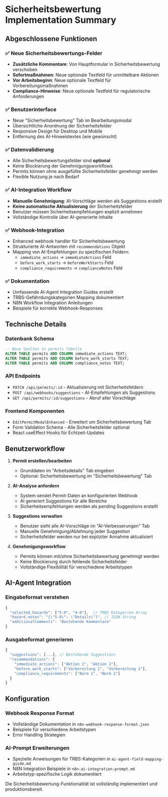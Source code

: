 # Sicherheitsbewertung Implementation Summary

## Abgeschlossene Funktionen

### ✅ Neue Sicherheitsbewertungs-Felder
- **Zusätzliche Kommentare**: Von Hauptformular in Sicherheitsbewertung verschoben
- **Sofortmaßnahmen**: Neue optionale Textfeld für unmittelbare Aktionen
- **Vor Arbeitsbeginn**: Neue optionale Textfeld für Vorbereitungsmaßnahmen  
- **Compliance-Hinweise**: Neue optionale Textfeld für regulatorische Anforderungen

### ✅ Benutzerinterface
- Neue "Sicherheitsbewertung" Tab im Bearbeitungsmodal
- Übersichtliche Anordnung der Sicherheitsfelder
- Responsive Design für Desktop und Mobile
- Entfernung des AI-Hinweistextes (wie gewünscht)

### ✅ Datenvalidierung
- Alle Sicherheitsbewertungsfelder sind **optional**
- Keine Blockierung der Genehmigungsworkflows
- Permits können ohne ausgefüllte Sicherheitsfelder genehmigt werden
- Flexible Nutzung je nach Bedarf

### ✅ AI-Integration Workflow
- **Manuelle Genehmigung**: AI-Vorschläge werden als Suggestions erstellt
- **Keine automatische Aktualisierung** der Sicherheitsfelder
- Benutzer müssen Sicherheitsempfehlungen explizit annehmen
- Vollständige Kontrolle über AI-generierte Inhalte

### ✅ Webhook-Integration
- Enhanced webhook handler für Sicherheitsbewertung
- Strukturierte AI-Antworten mit `recommendations` Objekt
- Mapping von AI-Empfehlungen zu spezifischen Feldern:
  - `immediate_actions` → `immediateActions` Feld
  - `before_work_starts` → `beforeWorkStarts` Feld  
  - `compliance_requirements` → `complianceNotes` Feld

### ✅ Dokumentation
- Umfassende AI-Agent Integration Guides erstellt
- TRBS-Gefährdungskategorien Mapping dokumentiert
- N8N Workflow Integration Anleitungen
- Beispiele für korrekte Webhook-Responses

## Technische Details

### Datenbank Schema
```sql
-- Neue Spalten in permits Tabelle
ALTER TABLE permits ADD COLUMN immediate_actions TEXT;
ALTER TABLE permits ADD COLUMN before_work_starts TEXT;
ALTER TABLE permits ADD COLUMN compliance_notes TEXT;
```

### API Endpoints
- `PATCH /api/permits/:id` - Aktualisierung mit Sicherheitsfeldern
- `POST /api/webhooks/suggestions` - AI-Empfehlungen als Suggestions
- `GET /api/permits/:id/suggestions` - Abruf aller Vorschläge

### Frontend Komponenten
- `EditPermitModalEnhanced` - Erweitert um Sicherheitsbewertung Tab
- Form Validation Schema - Alle Sicherheitsfelder optional
- React useEffect Hooks für Echtzeit-Updates

## Benutzerworkflow

1. **Permit erstellen/bearbeiten**
   - Grunddaten im "Arbeitsdetails" Tab eingeben
   - Optional: Sicherheitsbewertung im "Sicherheitsbewertung" Tab

2. **AI-Analyse anfordern**
   - System sendet Permit-Daten an konfigurierten Webhook
   - AI generiert Suggestions für alle Bereiche
   - Sicherheitsempfehlungen werden als pending Suggestions erstellt

3. **Suggestions verwalten**
   - Benutzer sieht alle AI-Vorschläge im "AI-Verbesserungen" Tab
   - Manuelle Genehmigung/Ablehnung jeder Suggestion
   - Sicherheitsfelder werden nur bei expliziter Annahme aktualisiert

4. **Genehmigungsworkflow**
   - Permits können mit/ohne Sicherheitsbewertung genehmigt werden
   - Keine Blockierung durch fehlende Sicherheitsfelder
   - Vollständige Flexibilität für verschiedene Arbeitstypen

## AI-Agent Integration

### Eingabeformat verstehen
```javascript
{
  "selected_hazards": ["5-0", "4-0"],  // TRBS Kategorien Array
  "hazard_notes": "{\"5-0\": \"Details\"}", // JSON String
  "additionalComments": "Bestehende Kommentare"
}
```

### Ausgabeformat generieren
```javascript
{
  "suggestions": [...], // Bestehende Suggestions
  "recommendations": {
    "immediate_actions": ["Aktion 1", "Aktion 2"],
    "before_work_starts": ["Vorbereitung 1", "Vorbereitung 2"], 
    "compliance_requirements": ["Norm 1", "Norm 2"]
  }
}
```

## Konfiguration

### Webhook Response Format
- Vollständige Dokumentation in `n8n-webhook-response-format.json`
- Beispiele für verschiedene Arbeitstypen
- Error Handling Strategien

### AI-Prompt Erweiterungen
- Spezielle Anweisungen für TRBS-Kategorien in `ai-agent-field-mapping-guide.md`
- N8N Integration Beispiele in `n8n-ai-integration-prompt.md`
- Arbeitstyp-spezifische Logik dokumentiert

Die Sicherheitsbewertung-Funktionalität ist vollständig implementiert und produktionsbereit.